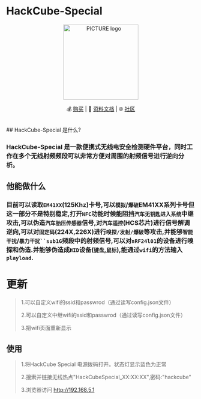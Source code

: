 
#  HackCube-Special
<p align="center"><img alt="PICTURE logo" src="https://file-temp.oss-cn-beijing.aliyuncs.com/cube.png" width="200"></p>
<p align="center"> 
💰 <a href="https://shop142307030.taobao.com/?spm=a230r.7195193.1997079397.2.8gOnKF">购买</a> | 
📖 <a href="https://github.com/UnicornTeam/hackcube-mini/wiki">资料文档</a> | 
🌐  <a href="https://unicorn.360.com/hackcube">社区</a><br>
<br>
</p>
## HackCube-Special 是什么?

### HackCube-Special 是一款便携式无线电安全检测硬件平台，同时工作在多个无线射频频段可以非常方便对周围的射频信号进行逆向分析。

## 他能做什么

### 目前可以读取`EM41XX`(125Khz)卡号,可以`模拟`/`爆破`EM41XX系列卡号但这一部分不是特别稳定,打开`NFC`功能时候能阻挡`汽车无钥匙进入系统`中继攻击,可以伪造`汽车胎压传感器`信号,对`汽车遥控`(HCS芯片)进行信号解调逆向,可以对`固定码`(224X,226X)进行`嗅探/发射/爆破`等攻击,并能够`智能干扰`/`暴力干扰``sub1G`频段中的射频信号,可以对`nRF24l01`的设备进行嗅探和伪造.并能够伪造成`HID`设备(`键盘`,`鼠标`),能通过`wifi`的方法输入`playload`.

#  更新
> 1.可以自定义wifi的ssid和passwrod（通过读写config.json文件）
>
> 2.可以自定义中继wifi的ssid和passwrod（通过读写config.json文件）
>
> 3.把wifi页面重新显示

##  使用
> 1.将HackCube Special 电源拨码打开。状态灯显示蓝色为正常
>
>  2.搜索并链接无线热点"HackCubeSpecial_XX:XX:XX",密码:"hackcube"
>
>  3.浏览器访问 http://192.168.5.1
> 

